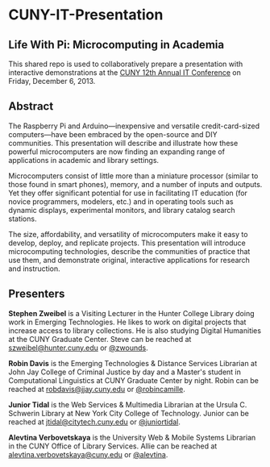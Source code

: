 CUNY-IT-Presentation
====================

## Life With Pi: Microcomputing in Academia
This shared repo is used to collaboratively prepare a presentation with interactive demonstrations at the [CUNY 12th Annual IT Conference](http://cunyitconference.commons.gc.cuny.edu/) on Friday, December 6, 2013.

## Abstract

The Raspberry Pi and Arduino&mdash;inexpensive and versatile credit-card-sized computers&mdash;have been embraced by the open-source and DIY communities. This presentation will describe and illustrate how these powerful microcomputers are now finding an expanding range of applications in academic and library settings.
 
Microcomputers consist of little more than a miniature processor (similar to those found in smart phones), memory, and a number of inputs and outputs. Yet they offer significant potential for use in facilitating IT education (for novice programmers, modelers, etc.) and in operating tools such as dynamic displays, experimental monitors, and library catalog search stations. 
 
The size, affordability, and versatility of microcomputers make it easy to develop, deploy, and replicate projects. This presentation will introduce microcomputing technologies, describe the communities of practice that use them, and demonstrate original, interactive applications for research and instruction. 

## Presenters

**Stephen Zweibel** is a Visiting Lecturer in the Hunter College Library doing work in Emerging Technologies. He likes to work on digital projects that increase access to library collections. He is also studying Digital Humanities at the CUNY Graduate Center. Steve can be reached at <szweibel@hunter.cuny.edu> or [@zwounds](http://twitter.com/zwounds "@zwounds").

**Robin Davis** is the Emerging Technologies & Distance Services Librarian at John Jay College of Criminal Justice by day and a Master's student in Computational Linguistics at CUNY Graduate Center by night. Robin can be reached at <robdavis@jjay.cuny.edu> or [@robincamille](http://twitter.com/robincamille "@robincamille").

**Junior Tidal** is the Web Services & Multimedia Librarian at the Ursula C. Schwerin Library at New York City College of Technology. Junior can be reached at <jtidal@citytech.cuny.edu> or [@juniortidal](http://twitter.com/juniortidal "@juniortidal").

**Alevtina Verbovetskaya** is the University Web & Mobile Systems Librarian in the CUNY Office of Library Services. Allie can be reached at <alevtina.verbovetskaya@cuny.edu> or [@alevtina](http://twitter.com/alevtina "@alevtina").
